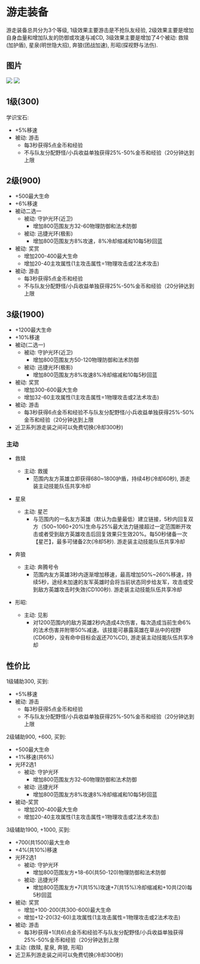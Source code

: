 # 游走装备
游走装备总共分为3个等级, 1级效果主要游击是不抢队友经验, 2级效果主要是增加自身血量和增加队友的防御或攻速与减CD, 3级效果主要是增加了4个被动: 救赎(加护盾), 星泉(明世隐大招), 奔狼(团战加速), 形昭(探视野与法伤).



## 图片
![](./游走装备/1.png)
![](./游走装备/2.png)



## 1级(300)
学识宝石: 
- +5%移速
- 被动: 游击
    - 每3秒获得5点金币和经验
    - 不与队友分配野怪/小兵收益单独获得25%-50%金币和经验（20分钟达到上限


## 2级(900)
- +500最大生命
- +6%移速
- 被动二选一
  - 被动: 守护光环(近卫)
    - 增加800范围友方32-60物理防御和法术防御
  - 被动: 迅捷光环(极影)
    - 增加800范围友方8%攻速，8%冷却缩减和10每5秒回蓝
- 被动: 奖赏
  - 增加200-400最大生命
  - 增加20-40主攻属性(1主攻击属性=1物理攻击或2法术攻击)
- 被动: 游击
    - 每3秒获得5点金币和经验
    - 不与队友分配野怪/小兵收益单独获得25%-50%金币和经验（20分钟达到上限

## 3级(1900)

- +1200最大生命
- +10%移速
- 被动(二选一)
  - 被动: 守护光环(近卫)
    - 增加800范围友方50-120物理防御和法术防御
  - 被动: 迅捷光环(极影)
    - 增加800范围友方8%攻速8%冷却缩减和10每5秒回蓝
- 被动: 奖赏
  - 增加300-600最大生命
  - 增加32-60主攻属性(1主攻击属性=1物理攻击或2法术攻击)
- 被动: 游击
  - 每3秒获得6点金币和经验不与队友分配野怪/小兵收益单独获得25%-50%金币和经验（20分钟达到上限
- 近卫系列游走装之间可以免费切换(冷却300秒)


### 主动

- 救赎
  - 主动: 救援
    - 范围内友方英雄立即获得680~1800护盾，持续4秒(冷却60秒), 游走装主动技能队伍共享冷却

- 星泉
  - 主动: 星芒
    - 与范围内的一名友方英雄（默认为血量最低）建立链接，5秒内回复双方（500~1060+20%)生命与25%最大法力链接超过一定范围断开攻击或者受到敌方英雄攻击后回复效果只生效20%。每50秒储备一次【星芒】，最多可储备2次(冷却5秒). 游走装主动技能队伍共享冷却

- 奔狼
  - 主动: 奔腾号令
    - 范围内友方英雄3秒内逐渐增加移速，最高增加50%~260%移速，持续5秒，途经未加速的友军英雄时会将当前状态同步给友军，攻击或受到敌方英雄攻击时失效(CD100秒). 游走装主动技能队伍共享冷却

- 形昭:
  - 主动: 见影
    - 对1200范围内的敌方英雄2秒内造成4次伤害，每次造成当前生命6%的法术伤害并附带50%减速。该技能可暴露英雄在草丛中的视野(CD60秒，没有命中目标会返还70%CD), 游走装主动技能队伍共享冷却


## 性价比
1级辅助300, 买到: 
- +5%移速
- 被动: 游击
    - 每3秒获得5点金币和经验
    - 不与队友分配野怪/小兵收益单独获得25%-50%金币和经验（20分钟达到上限


2级辅助900, +600, 买到: 
- +500最大生命
- +1%移速(共6%)
- 光环2选1
  - 被动: 守护光环
    - 增加800范围友方32-60物理防御和法术防御
  - 被动: 迅捷光环
    - 增加800范围友方8%攻速8%冷却缩减和10每5秒回蓝
- 被动-奖赏
  - 增加200-400最大生命
  - 增加20-40主攻属性(1主攻击属性=1物理攻击或2法术攻击)

3级辅助1900, +1000, 买到:

- +700(共1500)最大生命
- +4%(共10%)移速
- 光环2选1
  - 被动: 守护光环
    - 增加800范围友方+18-60(共50-120)物理防御和法术防御
  - 被动: 迅捷光环
    - 增加800范围友方+7(共15%)攻速+7(共15%)冷却缩减和+10共(20)每5秒回蓝
- 被动: 奖赏
  - 增加+100-200(共300-600)最大生命
  - 增加+12-20(32-60)主攻属性(1主攻击属性=1物理攻击或2法术攻击)
- 被动: 游击
  - 每3秒获得+1(共6)点金币和经验不与队友分配野怪/小兵收益单独获得25%-50%金币和经验（20分钟达到上限
- 主动: (救赎, 星泉, 奔狼, 形昭)
- 近卫系列游走装之间可以免费切换(冷却300秒)



